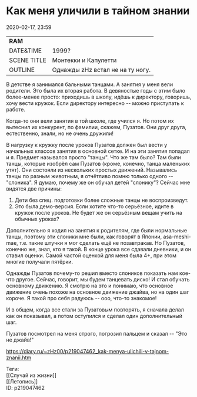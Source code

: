 Как меня уличили в тайном знании
=================================

   
 2020-02-17, 23:59   
  

|  |  |
| --- | --- |
|  **RAM**  |  |
|  DATE&TIME  |  1999?  |
|  SCENE TITLE  |  Монтекки и Капулетти  |
|  OUTLINE  |  Однажды zHz встал не на ту ногу.  |

   
   
 В детстве я занимался бальными танцами. А занятия у меня вели родители. Это была их вторая работа. В девяностые годы с этим было более-менее просто: приходишь в школу, идёшь к директору, говоришь, хочу вести кружок. Если директору интересно -- можно приступать к работе.   
   
 Когда-то они вели занятия в той школе, где учился я. Но потом их вытеснил их конкурент, по фамилии, скажем, Пузатов. Они друг друга, естественно, знали, но не очень дружили!   
   
 В нагрузку к кружку после уроков Пузатов должен был вести у начальных классов занятия в основной сетке. И на эти занятия попадал и я. Предмет назывался просто "танцы". Что же там было? Там были танцы, которые изобрёл сам Пузатов (кроме, конечно, танца маленьких утят). Они состояли из нескольких простых движений. Назывались танцы по разным животным, я отчётливо помню только одного -- "слоника". Я думаю, почему же он обучал детей "слонику"? Сейчас мне видятся две причины:   
 1. Дети без спец. подготовки более сложные танцы не воспроизведут.   
 2. Это была демо-версия. Если хотите что-то серьёзное, идите в кружок после уроков. Не будет же он серьёзным вещам учить на обычных уроках?   
   
 Дополнительно я ходил на занятия к родителям, где были нормальные танцы, поэтому эти слоники мне были, как говорят в Японии, asa-meshi-mae, т.е. такие штучки я мог сделать ещё не позавтракав. Но Пузатов, конечно же, знал, кто я такой. В конце урока все сдавали дневники, и он ставил оценки. Самой частой оценкой для меня была 4+, при этом многие получали пятёрки.   
   
 Однажды Пузатов почему-то решил вместо слоников показать нам кое-что другое. Сейчас, говорит, мы будем танцевать диско! И стал обучать основному движению. Я смотрю на это и понимаю, что основное движение очень похоже на основное движение джайва, но на один шаг короче. Я такой про себя радуюсь -- ооо, что-то знакомое!   
   
 И в общем, когда все стали за Пузатовым повторять, я сначала делал как он показывал, а потом оступился и сделал один дополнительный шаг.   
   
 Пузатов посмотрел на меня строго, погрозил пальцем и сказал -- "Это не джайв!"   
    
 <https://diary.ru/~zHz00/p219047462_kak-menya-ulichili-v-tajnom-znanii.htm>   
   
 Теги:   
 [[Случай из жизни]]   
 [[Летопись]]   
 ID: p219047462